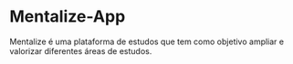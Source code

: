 # Mentalize-App
Mentalize é uma plataforma de estudos que tem como objetivo ampliar e valorizar diferentes áreas de estudos.

